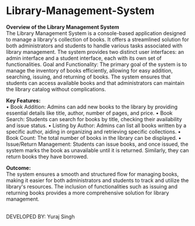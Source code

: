 # Library-Management-System

**Overview of the Library Management System**<br>
The Library Management System is a console-based application designed to manage a library's collection of books. It offers a streamlined solution for both administrators and students to handle various tasks associated with library management. The system provides two distinct user interfaces: an admin interface and a student interface, each with its own set of functionalities.
Goal and Functionality: The primary goal of the system is to manage the inventory of books efficiently, allowing for easy addition, searching, issuing, and returning of books. The system ensures that students can access available books and that administrators can maintain the library catalog without complications.

**Key Features:**<br>
•	Book Addition: Admins can add new books to the library by providing essential details like title, author, number of pages, and price.
•	Book Search: Students can search for books by title, checking their availability and issue status.
•	Listing by Author: Admins can list all books written by a specific author, aiding in organizing and retrieving specific collections.
•	Book Count: The total number of books in the library can be displayed.
•	Issue/Return Management: Students can issue books, and once issued, the system marks the book as unavailable until it is returned. Similarly, they can return books they have borrowed.

**Outcome:**<br>
The system ensures a smooth and structured flow for managing books, making it easier for both administrators and students to track and utilize the library's resources. The inclusion of functionalities such as issuing and returning books provides a more comprehensive solution for library management.


<br>
DEVELOPED BY: Yuraj Singh
<br>
